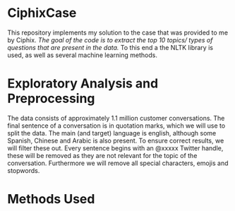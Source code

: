 # CiphixCase

This repository implements my solution to the  case that was provided to me by Ciphix. 
_The goal of the code is to extract the  top 10 topics/ types of questions that are present in the data._
To this end a the NLTK library is used, as well as several machine learning methods.

# Exploratory Analysis and Preprocessing
The data consists of approximately 1.1 million  customer conversations. The final sentence of a conversation is in 
quotation marks, which we will use to split the data. The main (and target) language is english,  although some Spanish, 
Chinese and Arabic is also present. To ensure correct results, we will filter these out. 
Every sentence begins with an @xxxxx Twitter handle, these will be removed as they are not relevant
for the topic of the conversation. Furthermore we will remove all special characters, emojis and stopwords. 

# Methods Used